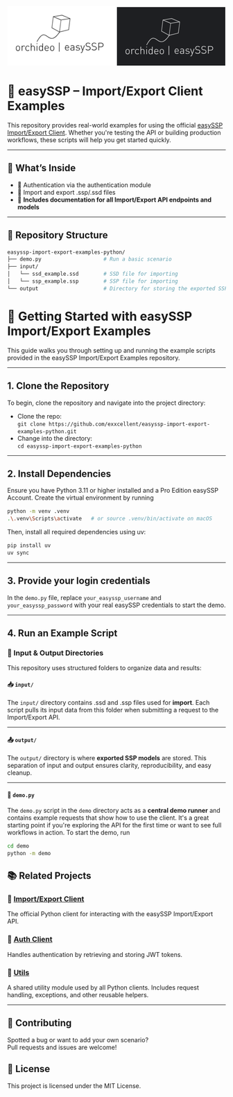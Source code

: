 ![easyssp-logo-light](https://raw.githubusercontent.com/exxcellent/easyssp-auth-client-python/refs/heads/master/images/logo-light.png#gh-light-mode-only)
![easyssp-logo-dark](https://raw.githubusercontent.com/exxcellent/easyssp-auth-client-python/refs/heads/master/images/logo-dark.png#gh-dark-mode-only)

# 📘 easySSP – Import/Export Client Examples

This repository provides real-world examples for using the
official [easySSP Import/Export Client](https://github.com/exxcellent/easyssp-import-export-client-python). Whether
you're testing the API or building production workflows, these scripts will help you get started quickly.

---

## 🎯 What’s Inside

- 🔐 Authentication via the authentication module
- 🧪 Import and export .ssp/.ssd files
- 📘 **Includes documentation for all Import/Export API endpoints and models**

---

## 📁 Repository Structure

```bash
easyssp-import-export-examples-python/
├── demo.py                    # Run a basic scenario
├── input/
│   └── ssd_example.ssd        # SSD file for importing
│   └── ssp_example.ssp        # SSP file for importing
└── output                     # Directory for storing the exported SSP models.
```

# 🚀 Getting Started with easySSP Import/Export Examples

This guide walks you through setting up and running the example scripts provided in the easySSP Import/Export Examples
repository.

---

## 1. Clone the Repository

To begin, clone the repository and navigate into the project directory:

- Clone the repo:  
  `git clone https://github.com/exxcellent/easyssp-import-export-examples-python.git`
- Change into the directory:  
  `cd easyssp-import-export-examples-python`

---

## 2. Install Dependencies

Ensure you have Python 3.11 or higher installed and a Pro Edition easySSP Account.
Create the virtual environment by running

```bash
python -m venv .venv
.\.venv\Scripts\activate   # or source .venv/bin/activate on macOS
```

Then, install all required dependencies using uv:

```bash
pip install uv
uv sync
```

---

## 3. Provide your login credentials

In the `demo.py` file, replace `your_easyssp_username` and `your_easyssp_password` with your real easySSP credentials
to start the demo.

---

## 4. Run an Example Script

### 📂 Input & Output Directories

This repository uses structured folders to organize data and results:

#### 📥 `input/`

The `input/` directory contains .ssd and .ssp files used for **import**.
Each script pulls its input data from this folder when submitting a request to the Import/Export API.

---

#### 📤 `output/`

The `output/` directory is where **exported SSP models** are stored.
This separation of input and output ensures clarity, reproducibility, and easy cleanup.

---

#### 🧪 `demo.py`

The `demo.py` script in the `demo` directory acts as a **central demo runner** and contains example requests that show
how to use the client.
It's a great starting point if you're exploring the API for the first time or want to see full workflows in action.
To start the demo, run

```bash
cd demo
python -m demo
```

## 📚 Related Projects

### 🧠 [**Import/Export Client**](https://github.com/exxcellent/easyssp-import-export-client-python)

The official Python client for interacting with the easySSP Import/Export API.

### 🔐 [**Auth Client**](https://github.com/exxcellent/easyssp-auth-client-python)

Handles authentication by retrieving and storing JWT tokens.

### 🧰 [**Utils**](https://github.com/exxcellent/easyssp-python-clients-util)

A shared utility module used by all Python clients. Includes request handling, exceptions, and other reusable helpers.

---

## 🤝 Contributing

Spotted a bug or want to add your own scenario?  
Pull requests and issues are welcome!

## 📄 License

This project is licensed under the MIT License.

